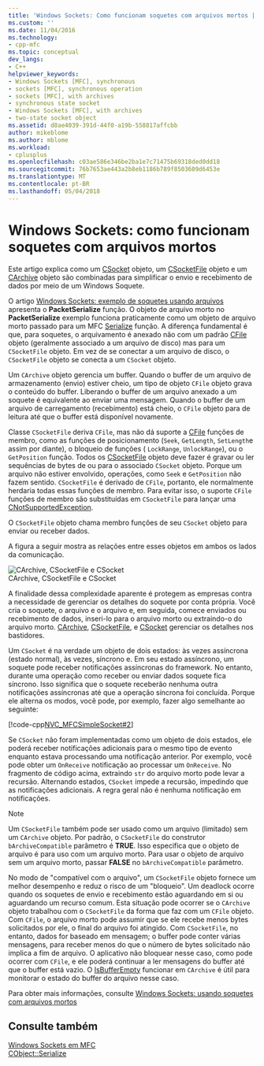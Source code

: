 ```yaml
---
title: 'Windows Sockets: Como funcionam soquetes com arquivos mortos | Microsoft Docs'
ms.custom: ''
ms.date: 11/04/2016
ms.technology:
- cpp-mfc
ms.topic: conceptual
dev_langs:
- C++
helpviewer_keywords:
- Windows Sockets [MFC], synchronous
- sockets [MFC], synchronous operation
- sockets [MFC], with archives
- synchronous state socket
- Windows Sockets [MFC], with archives
- two-state socket object
ms.assetid: d8ae4039-391d-44f0-a19b-558817affcbb
author: mikeblome
ms.author: mblome
ms.workload:
- cplusplus
ms.openlocfilehash: c03ae586e346be2ba1e7c71475b69318ded0dd18
ms.sourcegitcommit: 76b7653ae443a2b8eb1186b789f8503609d6453e
ms.translationtype: MT
ms.contentlocale: pt-BR
ms.lasthandoff: 05/04/2018
---
```

# <a name="windows-sockets-how-sockets-with-archives-work"></a>Windows Sockets: como funcionam soquetes com arquivos mortos
Este artigo explica como um [CSocket](../mfc/reference/csocket-class.md) objeto, um [CSocketFile](../mfc/reference/csocketfile-class.md) objeto e um [CArchive](../mfc/reference/carchive-class.md) objeto são combinadas para simplificar o envio e recebimento de dados por meio de um Windows Soquete.  
  
 O artigo [Windows Sockets: exemplo de soquetes usando arquivos](../mfc/windows-sockets-example-of-sockets-using-archives.md) apresenta o **PacketSerialize** função. O objeto de arquivo morto no **PacketSerialize** exemplo funciona praticamente como um objeto de arquivo morto passado para um MFC [Serialize](../mfc/reference/cobject-class.md#serialize) função. A diferença fundamental é que, para soquetes, o arquivamento é anexado não com um padrão [CFile](../mfc/reference/cfile-class.md) objeto (geralmente associado a um arquivo de disco) mas para um `CSocketFile` objeto. Em vez de se conectar a um arquivo de disco, o `CSocketFile` objeto se conecta a um `CSocket` objeto.  
  
 Um `CArchive` objeto gerencia um buffer. Quando o buffer de um arquivo de armazenamento (envio) estiver cheio, um tipo de objeto `CFile` objeto grava o conteúdo do buffer. Liberando o buffer de um arquivo anexado a um soquete é equivalente ao enviar uma mensagem. Quando o buffer de um arquivo de carregamento (recebimento) está cheio, o `CFile` objeto para de leitura até que o buffer está disponível novamente.  
  
 Classe `CSocketFile` deriva `CFile`, mas não dá suporte a [CFile](../mfc/reference/cfile-class.md) funções de membro, como as funções de posicionamento (`Seek`, `GetLength`, `SetLength`e assim por diante), o bloqueio de funções ( `LockRange`, `UnlockRange`), ou o `GetPosition` função. Todos os [CSocketFile](../mfc/reference/csocketfile-class.md) objeto deve fazer é gravar ou ler sequências de bytes de ou para o associado `CSocket` objeto. Porque um arquivo não estiver envolvido, operações, como `Seek` e `GetPosition` não fazem sentido. `CSocketFile` é derivado de `CFile`, portanto, ele normalmente herdaria todas essas funções de membro. Para evitar isso, o suporte `CFile` funções de membro são substituídas em `CSocketFile` para lançar uma [CNotSupportedException](../mfc/reference/cnotsupportedexception-class.md).  
  
 O `CSocketFile` objeto chama membro funções de seu `CSocket` objeto para enviar ou receber dados.  
  
 A figura a seguir mostra as relações entre esses objetos em ambos os lados da comunicação.  
  
 ![CArchive, CSocketFile e CSocket](../mfc/media/vc38ia1.gif "vc38ia1")  
CArchive, CSocketFile e CSocket  
  
 A finalidade dessa complexidade aparente é protegem as empresas contra a necessidade de gerenciar os detalhes do soquete por conta própria. Você cria o soquete, o arquivo e o arquivo e, em seguida, comece enviados ou recebimento de dados, inseri-lo para o arquivo morto ou extraindo-o do arquivo morto. [CArchive](../mfc/reference/carchive-class.md), [CSocketFile](../mfc/reference/csocketfile-class.md), e [CSocket](../mfc/reference/csocket-class.md) gerenciar os detalhes nos bastidores.  
  
 Um `CSocket` é na verdade um objeto de dois estados: às vezes assíncrona (estado normal), às vezes, síncrono e. Em seu estado assíncrono, um soquete pode receber notificações assíncronas do framework. No entanto, durante uma operação como receber ou enviar dados soquete fica síncrono. Isso significa que o soquete receberão nenhuma outra notificações assíncronas até que a operação síncrona foi concluída. Porque ele alterna os modos, você pode, por exemplo, fazer algo semelhante ao seguinte:  
  
 [!code-cpp[NVC_MFCSimpleSocket#2](../mfc/codesnippet/cpp/windows-sockets-how-sockets-with-archives-work_1.cpp)]  
  
 Se `CSocket` não foram implementadas como um objeto de dois estados, ele poderá receber notificações adicionais para o mesmo tipo de evento enquanto estava processando uma notificação anterior. Por exemplo, você pode obter um `OnReceive` notificação ao processar um `OnReceive`. No fragmento de código acima, extraindo `str` do arquivo morto pode levar a recursão. Alternando estados, `CSocket` impede a recursão, impedindo que as notificações adicionais. A regra geral não é nenhuma notificação em notificações.  
  
> [!NOTE]
>  Um `CSocketFile` também pode ser usado como um arquivo (limitado) sem um `CArchive` objeto. Por padrão, o `CSocketFile` do construtor `bArchiveCompatible` parâmetro é **TRUE**. Isso especifica que o objeto de arquivo é para uso com um arquivo morto. Para usar o objeto de arquivo sem um arquivo morto, passar **FALSE** no `bArchiveCompatible` parâmetro.  
  
 No modo de "compatível com o arquivo", um `CSocketFile` objeto fornece um melhor desempenho e reduz o risco de um "bloqueio". Um deadlock ocorre quando os soquetes de envio e recebimento estão aguardando em si ou aguardando um recurso comum. Esta situação pode ocorrer se o `CArchive` objeto trabalhou com o `CSocketFile` da forma que faz com um `CFile` objeto. Com `CFile`, o arquivo morto pode assumir que se ele recebe menos bytes solicitados por ele, o final do arquivo foi atingido. Com `CSocketFile`, no entanto, dados for baseado em mensagem; o buffer pode conter várias mensagens, para receber menos do que o número de bytes solicitado não implica a fim de arquivo. O aplicativo não bloquear nesse caso, como pode ocorrer com `CFile`, e ele poderá continuar a ler mensagens do buffer até que o buffer está vazio. O [IsBufferEmpty](../mfc/reference/carchive-class.md#isbufferempty) funcionar em `CArchive` é útil para monitorar o estado do buffer do arquivo nesse caso.  
  
 Para obter mais informações, consulte [Windows Sockets: usando soquetes com arquivos mortos](../mfc/windows-sockets-using-sockets-with-archives.md)  
  
## <a name="see-also"></a>Consulte também  
 [Windows Sockets em MFC](../mfc/windows-sockets-in-mfc.md)   
 [CObject::Serialize](../mfc/reference/cobject-class.md#serialize)

